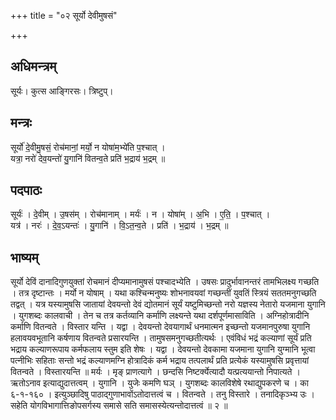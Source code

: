 +++
title = "०२ सूर्यो देवीमुषसं"

+++
## अधिमन्त्रम्
सूर्यः। कुत्स आङ्गिरसः। त्रिष्टुप्।

## मन्त्रः
सूर्यो॑ दे॒वीमु॒षसं॒ रोच॑मानां॒ मर्यो॒ न योषा॑म॒भ्ये॑ति प॒श्चात् ।  
यत्रा॒ नरो॑ देव॒यन्तो॑ यु॒गानि॑ वितन्व॒ते प्रति॑ भ॒द्राय॑ भ॒द्रम् ॥

## पदपाठः
सूर्यः॑ । दे॒वीम् । उ॒षस॑म् । रोच॑मानाम् । मर्यः॑ । न । योषा॑म् । अ॒भि । ए॒ति॒ । प॒श्चात् ।  
यत्र॑ । नरः॑ । दे॒व॒ऽयन्तः॑ । यु॒गानि॑ । वि॒ऽत॒न्व॒ते । प्रति॑ । भ॒द्राय॑ । भ॒द्रम् ॥

## भाष्यम्
सूर्यो देविं दानादिगुणयुक्तां रोचमानं दीप्यमानामुषसं पश्चादभ्येति । उषसः प्रादुर्भावानन्तरं तामभिलक्ष्य गच्छति । तत्र दृष्टान्तः । मर्यो न योषाम् । यथा कश्चिन्मनुष्यः शोभनावयवां गच्छन्तीं युवतिं स्त्रियं सततमनुगच्छति तद्वत् । यत्र यस्यामुषसि जातायां देवयन्तो देवं द्योतमानं सूर्यं यष्टुमिच्छन्तो नरो यज्ञस्य नेतारो यजमाना युगानि । युगशब्दः कालवाची । तेन च तत्र कर्तव्यानि कर्माणि लक्ष्यन्ते यथा दर्शपूर्णमासाविति । अग्निहोत्रादीनि कर्माणि वितन्वते । विस्तार यन्ति । यद्वा । देवयन्तो देवयागार्थं धनमात्मन इच्छन्तो यजमानपुरुषा युगानि हलावयवभूतानि कर्षणाय वितन्वते प्रसारयन्ति । तामुषसमनुगच्छतीत्यर्थः । एवंविधं भद्रं कल्याणां सूर्यं प्रति भद्राय कल्याणरूपाय कर्मफलाय स्तुम इति शेषः । यद्वा । देवयन्तो देवकामा यजमाना युगानि युग्मानि भूत्वा पत्नीभिः सहिताः सन्तो भद्रं कल्याणमग्नि होत्रादिकं कर्म भद्राय तत्पलार्थं प्रति प्रत्येकं यस्यामुषसि प्रवृत्तायां वितन्वते । विस्तारयन्ति ॥ मर्यः । मृङ् प्राणत्यागे । छन्दसि निष्टर्क्येत्यादौ यत्प्रत्ययान्तो निपात्यते । ऋतोऽनाव इत्याद्युदात्तत्वम् । युगानि । युजेः कमणि घञ् । युगशब्दः कालविशेषे रथाद्युपकरणे च । का ६-१-१६० । इत्युञ्छादिषु पाठाद्गुणाभावोंऽतोदात्तत्वं च । वितन्वते । तनु विस्तारे । तनादिकृञ्भ्य उः । सहेति योगविभागात्तिङोपसर्गस्य समासे सति समासस्येत्यन्तोदात्तत्वं ॥ २ ॥